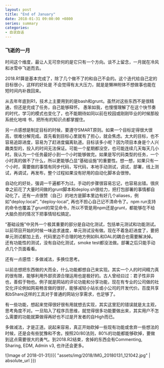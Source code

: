 ```yaml
---
layout: post
title: "End of January"
date: 2018-01-31 09:00:00 +0800
series: summary
categories:
- 自说自话
---
```



### 飞逝的一月


时间这个维度，最让人无可奈何的是它只有一个方向。谈不上留念，一月就在冷风和冰雪中飞逝而去。

2018.R1算是基本完成了，除了几个做不了的和自己不会的。这个迭代给自己定的目标很小，这样的好处是
不会觉得有太大压力，就是是懒神附体不想做事也能在短时间内补救回来。

从去年年底到R1，技术上主要用到的是bash和grunt。虽然对这些东西不是很精通，但还是完成了任务，自己能够释怀。
愚笨如我，也慢慢理解了在这个快节奏的时代，学习的模式也变化了，也不能期待如同以前在校园或刚刚毕业的时候那般系统化地啃
书，把所有的知识点都掌握住。

另一点感想是制定目标的时候，要遵守SMART原则。如果一个目标定得很大很高，很难分解完成。首先看到目标心里就有了担心，就会焦虑。太大的目标，也不容易追踪进度，容易为了赶进度偏离轨道。目标该多小呢？因为项目本身是个人兴趣类型的，投入的时间无法保证。可能一个星期都没空，也可能连续几天每天几小时。我认为一个任务最好小到一个小时能够做完。如果是写代码类型的任务，一个小时真的做不了什么，所以更能够凸显“基础设施”的重要性。想一想，如果只有一个小时，需要做的事情有同步代码，写代码，本地手动测试，调试，部署，线上测试，再调试，再发布，整个过程如果没有好用的自动化脚本会很惨。

自动化的好处，强调一千遍都不为过。手动的步骤很容易忘记，也容易出错。很庆幸之前花了大量时间做的grunt脚本和deploy.sh很给力，把打包部署的事情都自动化了。还有一点很赞（自己）的地方是脚本里边有好几个aliases，例如"deploy:local", "deploy-local", 再也不担心自己记不清命令了。npm run支持的命令也覆盖了grunt的常见命令，所以不管是用npm还是grunt，都能够在不给大脑负担的情况下把事情轻松搞定。

“基础设施”中另外一个极其重要的部分是自动化测试，包括单元测试和功能测试。以前项目开始的时候一味追求速度，单元测试没有做。现在不着急赶进度了，要把单元测试都加上去，代码里边不合理的地方例如BL和DAL的耦合也需要解决掉。还有功能性的测试，没有自动化测试，smoke test都没法做。部署之后只能手动点几个页面看看。

还有一点感悟：多做减法，多换位思考。

以前总想把东西做的大而全，什么功能都想自己来实现。其实一个人的时间精力真的很有限，能够利用外部资源合理运用也是极好的。古人曾经曰过：君子性非异也，善假于物也。例子就是网站的评论功能和分享功能，现在有专业的公司做的社交化评论例如网易畅言做的很好，能够减轻小站长或小公司的开发代价。百度共享和bShare这样的工具对于普通的网站分享需求，也足够了。

有一些功能，想起来觉得很好很有用就想去实现，其实这里犯的错误就是太主观，思考角度不对。一旦陷入了程序员思维，就觉得很多功能要做出来，其实用户不怎么需要的功能就算做得再好也不过是开发者的自High而已。

多做减法，才是正道。说起来容易，真正开始砍掉一些现有功能或舍弃一些想法的时候，还是会有些犹豫和不舍。按照20/80法则，80%的功能都能够砍掉，要做到这点需要很大的勇气。到2018.R2结束，舍掉的东西会有Commenting, Sharing, EDM, Admin v3, 也许还会更多。


![Image of 2018-01-31]({{ "assets/img/2018/IMG_20180131_121042.jpg" | absolute_url }})
